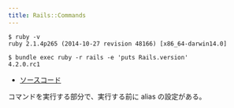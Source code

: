 ```yaml
---
title: Rails::Commands
---
```


```
$ ruby -v
ruby 2.1.4p265 (2014-10-27 revision 48166) [x86_64-darwin14.0]
```

```
$ bundle exec ruby -r rails -e 'puts Rails.version'
4.2.0.rc1
```

* [ソースコード](https://github.com/rails/rails/blob/v4.2.0.rc1/railties/lib/rails/commands.rb)

コマンドを実行する部分で、実行する前に alias の設定がある。
